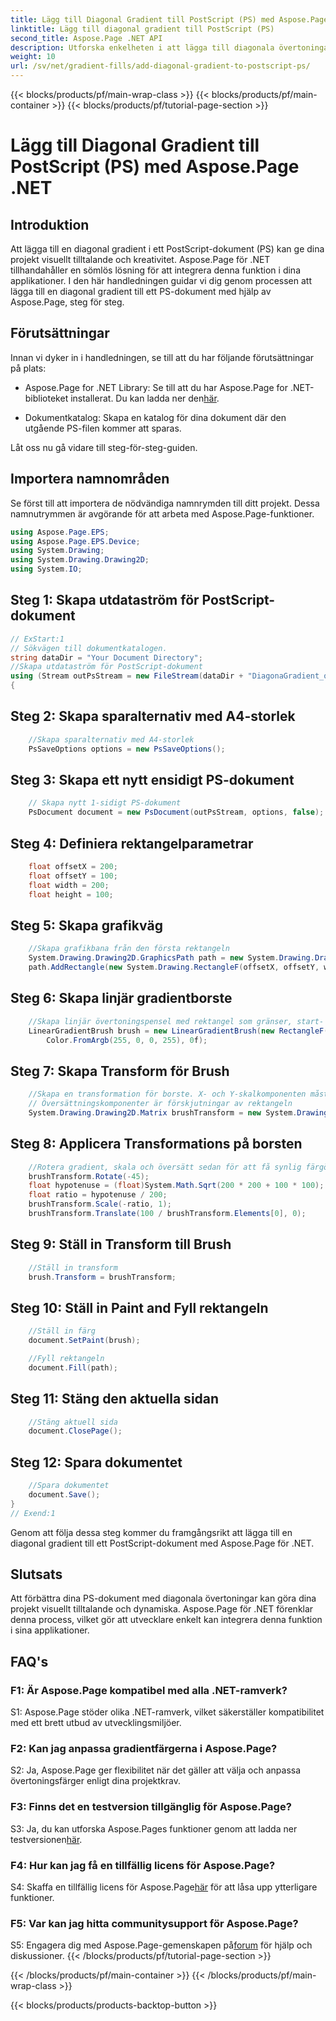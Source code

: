 ```yaml
---
title: Lägg till Diagonal Gradient till PostScript (PS) med Aspose.Page .NET
linktitle: Lägg till diagonal gradient till PostScript (PS)
second_title: Aspose.Page .NET API
description: Utforska enkelheten i att lägga till diagonala övertoningar till PostScript-dokument i .NET med Aspose.Page. Lyft dina projekt med dynamiska visuella element.
weight: 10
url: /sv/net/gradient-fills/add-diagonal-gradient-to-postscript-ps/
---
```


{{< blocks/products/pf/main-wrap-class >}}
{{< blocks/products/pf/main-container >}}
{{< blocks/products/pf/tutorial-page-section >}}

# Lägg till Diagonal Gradient till PostScript (PS) med Aspose.Page .NET

## Introduktion

Att lägga till en diagonal gradient i ett PostScript-dokument (PS) kan ge dina projekt visuellt tilltalande och kreativitet. Aspose.Page för .NET tillhandahåller en sömlös lösning för att integrera denna funktion i dina applikationer. I den här handledningen guidar vi dig genom processen att lägga till en diagonal gradient till ett PS-dokument med hjälp av Aspose.Page, steg för steg.

## Förutsättningar

Innan vi dyker in i handledningen, se till att du har följande förutsättningar på plats:

-  Aspose.Page for .NET Library: Se till att du har Aspose.Page for .NET-biblioteket installerat. Du kan ladda ner den[här](https://releases.aspose.com/page/net/).

- Dokumentkatalog: Skapa en katalog för dina dokument där den utgående PS-filen kommer att sparas.

Låt oss nu gå vidare till steg-för-steg-guiden.

## Importera namnområden

Se först till att importera de nödvändiga namnrymden till ditt projekt. Dessa namnutrymmen är avgörande för att arbeta med Aspose.Page-funktioner.

```csharp
using Aspose.Page.EPS;
using Aspose.Page.EPS.Device;
using System.Drawing;
using System.Drawing.Drawing2D;
using System.IO;
```

## Steg 1: Skapa utdataström för PostScript-dokument

```csharp
// ExStart:1
// Sökvägen till dokumentkatalogen.
string dataDir = "Your Document Directory";
//Skapa utdataström för PostScript-dokument
using (Stream outPsStream = new FileStream(dataDir + "DiagonaGradient_outPS.ps", FileMode.Create))
{
```

## Steg 2: Skapa sparalternativ med A4-storlek

```csharp
	//Skapa sparalternativ med A4-storlek
	PsSaveOptions options = new PsSaveOptions();
```

## Steg 3: Skapa ett nytt ensidigt PS-dokument

```csharp
	// Skapa nytt 1-sidigt PS-dokument
	PsDocument document = new PsDocument(outPsStream, options, false);
```

## Steg 4: Definiera rektangelparametrar

```csharp
	float offsetX = 200;
	float offsetY = 100;
	float width = 200;
	float height = 100;
```

## Steg 5: Skapa grafikväg

```csharp
	//Skapa grafikbana från den första rektangeln
	System.Drawing.Drawing2D.GraphicsPath path = new System.Drawing.Drawing2D.GraphicsPath();
	path.AddRectangle(new System.Drawing.RectangleF(offsetX, offsetY, width, height));
```

## Steg 6: Skapa linjär gradientborste

```csharp
	//Skapa linjär övertoningspensel med rektangel som gränser, start- och slutfärger
	LinearGradientBrush brush = new LinearGradientBrush(new RectangleF(0, 0, width, height), Color.FromArgb(255, 255, 0, 0),
		Color.FromArgb(255, 0, 0, 255), 0f);
```

## Steg 7: Skapa Transform för Brush

```csharp
	//Skapa en transformation för borste. X- och Y-skalkomponenten måste vara lika med rektangelns bredd och höjd på motsvarande sätt.
	// Översättningskomponenter är förskjutningar av rektangeln
	System.Drawing.Drawing2D.Matrix brushTransform = new System.Drawing.Drawing2D.Matrix(width, 0, 0, height, offsetX, offsetY);
```

## Steg 8: Applicera Transformations på borsten

```csharp
	//Rotera gradient, skala och översätt sedan för att få synlig färgövergång i önskad rektangel
	brushTransform.Rotate(-45);
	float hypotenuse = (float)System.Math.Sqrt(200 * 200 + 100 * 100);
	float ratio = hypotenuse / 200;
	brushTransform.Scale(-ratio, 1);
	brushTransform.Translate(100 / brushTransform.Elements[0], 0);
```

## Steg 9: Ställ in Transform till Brush

```csharp
	//Ställ in transform
	brush.Transform = brushTransform;
```

## Steg 10: Ställ in Paint and Fyll rektangeln

```csharp
	//Ställ in färg
	document.SetPaint(brush);

	//Fyll rektangeln
	document.Fill(path);
```

## Steg 11: Stäng den aktuella sidan

```csharp
	//Stäng aktuell sida
	document.ClosePage();
```

## Steg 12: Spara dokumentet

```csharp
	//Spara dokumentet
	document.Save();
}
// Exend:1
```

Genom att följa dessa steg kommer du framgångsrikt att lägga till en diagonal gradient till ett PostScript-dokument med Aspose.Page för .NET.

## Slutsats

Att förbättra dina PS-dokument med diagonala övertoningar kan göra dina projekt visuellt tilltalande och dynamiska. Aspose.Page för .NET förenklar denna process, vilket gör att utvecklare enkelt kan integrera denna funktion i sina applikationer.

## FAQ's

### F1: Är Aspose.Page kompatibel med alla .NET-ramverk?

S1: Aspose.Page stöder olika .NET-ramverk, vilket säkerställer kompatibilitet med ett brett utbud av utvecklingsmiljöer.

### F2: Kan jag anpassa gradientfärgerna i Aspose.Page?

S2: Ja, Aspose.Page ger flexibilitet när det gäller att välja och anpassa övertoningsfärger enligt dina projektkrav.

### F3: Finns det en testversion tillgänglig för Aspose.Page?

 S3: Ja, du kan utforska Aspose.Pages funktioner genom att ladda ner testversionen[här](https://releases.aspose.com/).

### F4: Hur kan jag få en tillfällig licens för Aspose.Page?

 S4: Skaffa en tillfällig licens för Aspose.Page[här](https://purchase.aspose.com/temporary-license/) för att låsa upp ytterligare funktioner.

### F5: Var kan jag hitta communitysupport för Aspose.Page?

 S5: Engagera dig med Aspose.Page-gemenskapen på[forum](https://forum.aspose.com/c/page/39) för hjälp och diskussioner.
{{< /blocks/products/pf/tutorial-page-section >}}

{{< /blocks/products/pf/main-container >}}
{{< /blocks/products/pf/main-wrap-class >}}

{{< blocks/products/products-backtop-button >}}
